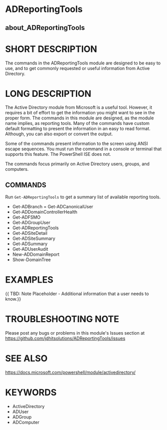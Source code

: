 # ADReportingTools

## about_ADReportingTools

# SHORT DESCRIPTION

The commands in the ADReportingTools module are designed to be easy to use, and to get commonly requested or useful information from Active Directory.

# LONG DESCRIPTION

The Active Directory module from Microsoft is a useful tool. However, it requires a bit of effort to get the information you might want to see in the proper form. The commands in this module are designed, as the module name implies, as reporting tools. Many of the commands have custom default formatting to present the information in an easy to read format. Although, you can also export or convert the output.

Some of the commands present information to the screen using ANSI escape sequences. You must run the command in a console or terminal that supports this feature. The PowerShell ISE does not.

The commands focus primarily on Active Directory users, groups, and computers.

## COMMANDS

Run `Get-ADReportingTools` to get a summary list of available reporting tools.

+ Get-ADBranch
= Get-ADCanonicalUser
+ Get-ADDomainControllerHealth
+ Get-ADFSMO
+ Get-ADGroupUser
+ Get-ADReportingTools
+ Get-ADSiteDetail
+ Get-ADSiteSummary
+ Get-ADSummary
+ Get-ADUserAudit
+ New-ADDomainReport
+ Show-DomainTree

# EXAMPLES

{{ TBD: Note Placeholder - Additional information that a user needs to know.}}

# TROUBLESHOOTING NOTE

Please post any bugs or problems in this module's Issues section at https://github.com/jdhitsolutions/ADReportingTools/issues

# SEE ALSO

https://docs.microsoft.com/powershell/module/activedirectory/

# KEYWORDS

- ActiveDirectory
- ADUser
- ADGroup
- ADComputer
